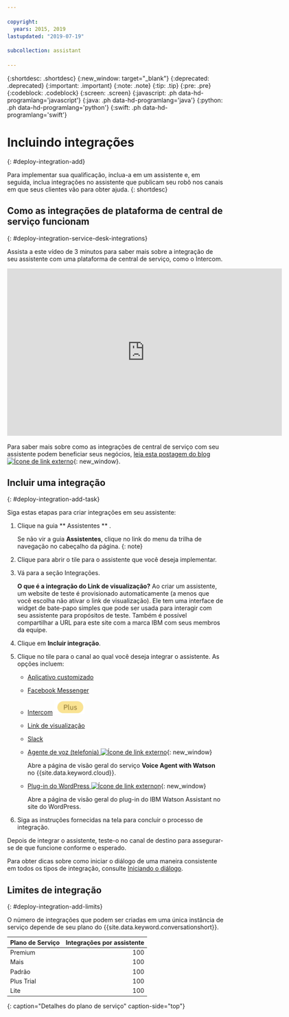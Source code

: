```yaml
---

copyright:
  years: 2015, 2019
lastupdated: "2019-07-19"

subcollection: assistant

---
```


{:shortdesc: .shortdesc}
{:new_window: target="_blank"}
{:deprecated: .deprecated}
{:important: .important}
{:note: .note}
{:tip: .tip}
{:pre: .pre}
{:codeblock: .codeblock}
{:screen: .screen}
{:javascript: .ph data-hd-programlang='javascript'}
{:java: .ph data-hd-programlang='java'}
{:python: .ph data-hd-programlang='python'}
{:swift: .ph data-hd-programlang='swift'}

# Incluindo integrações
{: #deploy-integration-add}

Para implementar sua qualificação, inclua-a em um assistente e, em seguida, inclua integrações no assistente que publicam seu robô nos canais em que seus clientes vão para obter ajuda.
{: shortdesc}

## Como as integrações de plataforma de central de serviço funcionam
{: #deploy-integration-service-desk-integrations}

Assista a este vídeo de 3 minutos para saber mais sobre a integração de seu assistente com uma plataforma de central de serviço, como o Intercom.

<iframe class="embed-responsive-item" id="youtubeplayer" title="Visão geral de como as integrações de central de serviço funcionam" type="text/html" width="640" height="390" src="https://www.youtube.com/embed/pJSCZLQVgCY?rel=0" frameborder="0" webkitallowfullscreen mozallowfullscreen allowfullscreen> </iframe>

Para saber mais sobre como as integrações de central de serviço com seu assistente podem beneficiar seus negócios, [leia esta postagem do blog ![Ícone de link externo](../../icons/launch-glyph.svg "Ícone de link externo")](https://medium.com/ibm-watson/contact-center-post-394dff427c8){: new_window}.

## Incluir uma integração
{: #deploy-integration-add-task}

Siga estas etapas para criar integrações em seu assistente:

1.  Clique na guia  ** Assistentes ** .

    Se não vir a guia **Assistentes**, clique no link do menu da trilha de navegação no cabeçalho da página.
    {: note}

1.  Clique para abrir o tile para o assistente que você deseja implementar.

1.  Vá para a seção Integrações.

    **O que é a integração do Link de visualização?** Ao criar um assistente, um website de teste é provisionado automaticamente (a menos que você escolha não ativar o link de visualização). Ele tem uma interface de widget de bate-papo simples que pode ser usada para interagir com seu assistente para propósitos de teste. Também é possível compartilhar a URL para este site com a marca IBM com seus membros da equipe.

1.  Clique em **Incluir integração**.

1.  Clique no tile para o canal ao qual você deseja integrar o assistente. As opções incluem:

    - [Aplicativo customizado](/docs/services/assistant?topic=assistant-deploy-custom-app)
    - [ Facebook Messenger ](/docs/services/assistant?topic=assistant-deploy-facebook)
    - [Intercom](/docs/services/assistant?topic=assistant-deploy-intercom)  ![Somente plano Plus ou Premium](images/plus.png)
    - [ Link de visualização ](/docs/services/assistant?topic=assistant-deploy-web-link)
    - [ Slack ](/docs/services/assistant?topic=assistant-deploy-slack)
    - [Agente de voz (telefonia) ![Ícone de link externo](../../icons/launch-glyph.svg "Ícone de link externo")](https://cloud.ibm.com/catalog/services/voice-agent-with-watson){: new_window}

      Abre a página de visão geral do serviço **Voice Agent with Watson** no {{site.data.keyword.cloud}}.
    - [Plug-in do WordPress ![Ícone de link externon](../../icons/launch-glyph.svg "Ícone de link externo")](https://wordpress.org/plugins/conversation-watson/){: new_window}

      Abre a página de visão geral do plug-in do IBM Watson Assistant no site do WordPress.

1.  Siga as instruções fornecidas na tela para concluir o processo de integração.

Depois de integrar o assistente, teste-o no canal de destino para assegurar-se de que funcione conforme o esperado.

Para obter dicas sobre como iniciar o diálogo de uma maneira consistente em todos os tipos de integração, consulte [Iniciando o diálogo](/docs/services/assistant?topic=assistant-dialog-start).

## Limites de integração
{: #deploy-integration-add-limits}

O número de integrações que podem ser criadas em uma única instância de serviço depende de seu plano do {{site.data.keyword.conversationshort}}.

| Plano de Serviço     | Integrações por assistente |
|------------------|---------------------------:|
| Premium          |                        100 |
| Mais             |                        100 |
| Padrão         |                        100 |
| Plus Trial       |                        100 |
| Lite             |                        100 |
{: caption="Detalhes do plano de serviço" caption-side="top"}
